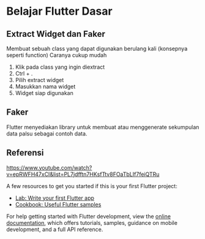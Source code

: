 # Belajar Flutter Dasar
## Extract Widget dan Faker
Membuat sebuah class yang dapat digunakan berulang kali (konsepnya seperti function)
Caranya cukup mudah
1. Klik pada class yang ingin diextract
2. Ctrl + .
3. Pilih extract widget
4. Masukkan nama widget
5. Widget siap digunakan

## Faker
Flutter menyediakan library untuk membuat atau menggenerate sekumpulan data palsu sebagai contoh data. 


## Referensi
https://www.youtube.com/watch?v=epRWFH47xCI&list=PL7jdfftn7HKsfTtv8FOaTbLIf7feiQTRu

A few resources to get you started if this is your first Flutter project:

- [Lab: Write your first Flutter app](https://docs.flutter.dev/get-started/codelab)
- [Cookbook: Useful Flutter samples](https://docs.flutter.dev/cookbook)

For help getting started with Flutter development, view the
[online documentation](https://docs.flutter.dev/), which offers tutorials,
samples, guidance on mobile development, and a full API reference.

